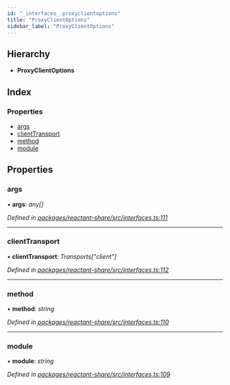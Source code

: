 ```yaml
---
id: "_interfaces_.proxyclientoptions"
title: "ProxyClientOptions"
sidebar_label: "ProxyClientOptions"
---
```


## Hierarchy

* **ProxyClientOptions**

## Index

### Properties

* [args](_interfaces_.proxyclientoptions.md#args)
* [clientTransport](_interfaces_.proxyclientoptions.md#clienttransport)
* [method](_interfaces_.proxyclientoptions.md#method)
* [module](_interfaces_.proxyclientoptions.md#module)

## Properties

###  args

• **args**: *any[]*

*Defined in [packages/reactant-share/src/interfaces.ts:111](https://github.com/unadlib/reactant/blob/f1370319/packages/reactant-share/src/interfaces.ts#L111)*

___

###  clientTransport

• **clientTransport**: *Transports["client"]*

*Defined in [packages/reactant-share/src/interfaces.ts:112](https://github.com/unadlib/reactant/blob/f1370319/packages/reactant-share/src/interfaces.ts#L112)*

___

###  method

• **method**: *string*

*Defined in [packages/reactant-share/src/interfaces.ts:110](https://github.com/unadlib/reactant/blob/f1370319/packages/reactant-share/src/interfaces.ts#L110)*

___

###  module

• **module**: *string*

*Defined in [packages/reactant-share/src/interfaces.ts:109](https://github.com/unadlib/reactant/blob/f1370319/packages/reactant-share/src/interfaces.ts#L109)*
